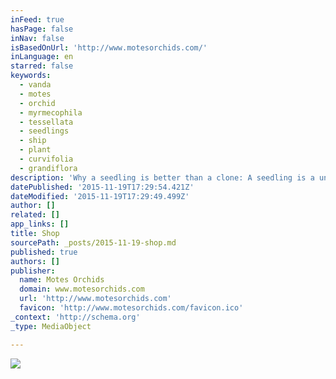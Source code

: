 ```yaml
---
inFeed: true
hasPage: false
inNav: false
isBasedOnUrl: 'http://www.motesorchids.com/'
inLanguage: en
starred: false
keywords:
  - vanda
  - motes
  - orchid
  - myrmecophila
  - tessellata
  - seedlings
  - ship
  - plant
  - curvifolia
  - grandiflora
description: 'Why a seedling is better than a clone: A seedling is a unique plant that no one else can own unless it is cloned. This is a great opportunity to purchase a one-of-a-kind seedling hybridized by Dr. Motes. All were produced from Motes Orchids breeding collection selected for the finest floral quality over 50 years.'
datePublished: '2015-11-19T17:29:54.421Z'
dateModified: '2015-11-19T17:29:49.499Z'
author: []
related: []
app_links: []
title: Shop
sourcePath: _posts/2015-11-19-shop.md
published: true
authors: []
publisher:
  name: Motes Orchids
  domain: www.motesorchids.com
  url: 'http://www.motesorchids.com'
  favicon: 'http://www.motesorchids.com/favicon.ico'
_context: 'http://schema.org'
_type: MediaObject

---
```

<article style=""><img src="https://static1.squarespace.com/static/5290afa5e4b08385d90ad92b/t/54b1be77e4b0ac5b7ac965aa/1447791318385/?format=1000w" /></article>